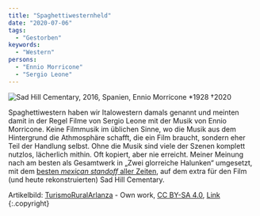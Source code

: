 ```yaml
---
title: "Spaghettiwesternheld"
date: "2020-07-06"
tags:
  - "Gestorben"
keywords:
  - "Western"
persons:
  - "Ennio Morricone"
  - "Sergio Leone"
---
```


![Sad Hill Cementary, 2016, Spanien, Ennio Morricone \*1928 †2020](/img/C9618CC8-06E3-49D6-946D-359DC284CF0B-1024x768.jpeg)

Spaghettiwestern haben wir Italowestern damals genannt und meinten damit in der Regel Filme von Sergio Leone mit der Musik von Ennio Morricone. Keine Filmmusik im üblichen Sinne, wo die Musik aus dem Hintergrund die Athmosphäre schafft, die ein Film braucht, sondern eher Teil der Handlung selbst. Ohne die Musik sind viele der Szenen komplett nutzlos, lächerlich mithin. Oft kopiert, aber nie erreicht. Meiner Meinung nach am besten als Gesamtwerk in „Zwei glorreiche Halunken“ umgesetzt, mit dem [besten _mexican standoff_ aller Zeiten](https://youtu.be/sXldafIl5DQ), auf dem extra für den Film (und heute rekonstruierten) Sad Hill Cementary.

Artikelbild: [TurismoRuralArlanza](//commons.wikimedia.org/w/index.php?title=User:SixtoRural&action=edit&redlink=1 "User:SixtoRural (page does not exist)") - Own work, [CC BY-SA 4.0](https://creativecommons.org/licenses/by-sa/4.0 "Creative Commons Attribution-Share Alike 4.0"), [Link](https://commons.wikimedia.org/w/index.php?curid=68714285) {:.copyright}

